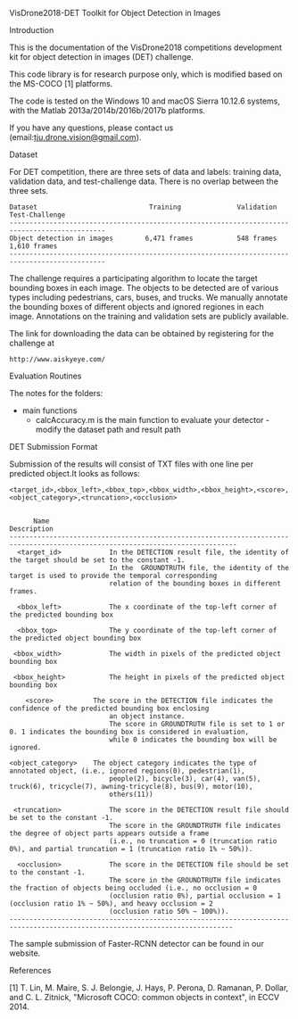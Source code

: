 VisDrone2018-DET Toolkit for Object Detection in Images

Introduction

This is the documentation of the VisDrone2018 competitions development kit for object detection in images (DET) challenge.

This code library is for research purpose only, which is modified based on the MS-COCO [1] platforms. 

The code is tested on the Windows 10 and macOS Sierra 10.12.6 systems, with the Matlab 2013a/2014b/2016b/2017b platforms.

If you have any questions, please contact us (email:tju.drone.vision@gmail.com).


Dataset

For DET competition, there are three sets of data and labels: training data, validation data, 
and test-challenge data. There is no overlap between the three sets. 


    Dataset                            Training              Validation            Test-Challenge
    ----------------------------------------------------------------------------------------------
    Object detection in images        6,471 frames           548 frames             1,610 frames
    ----------------------------------------------------------------------------------------------
    
The challenge requires a participating algorithm to locate the target bounding boxes in each image. The objects to be detected are of various types including pedestrians, cars, buses, and trucks. We manually annotate the bounding boxes of different objects and ignored regiones in each image. Annotations on the training and validation sets are publicly available.

The link for downloading the data can be obtained by registering for the challenge at

    http://www.aiskyeye.com/
 

Evaluation Routines

The notes for the folders:
* main functions
	* calcAccuracy.m is the main function to evaluate your detector
        -modify the dataset path and result path    
    

DET Submission Format

Submission of the results will consist of TXT files with one line per predicted object.It looks as follows:

    <target_id>,<bbox_left>,<bbox_top>,<bbox_width>,<bbox_height>,<score>,<object_category>,<truncation>,<occlusion>


          Name                                                  Description
    -------------------------------------------------------------------------------------------------------------------------------
      <target_id>	         In the DETECTION result file, the identity of the target should be set to the constant -1. 
                             In the  GROUNDTRUTH file, the identity of the target is used to provide the temporal corresponding 
                             relation of the bounding boxes in different frames.
                              
      <bbox_left>	         The x coordinate of the top-left corner of the predicted bounding box
      
      <bbox_top>	         The y coordinate of the top-left corner of the predicted object bounding box
      
     <bbox_width>	         The width in pixels of the predicted object bounding box
     
     <bbox_height>	         The height in pixels of the predicted object bounding box
     
        <score>	         The score in the DETECTION file indicates the confidence of the predicted bounding box enclosing 
                             an object instance.
                             The score in GROUNDTRUTH file is set to 1 or 0. 1 indicates the bounding box is considered in evaluation, 
                             while 0 indicates the bounding box will be ignored.
                              
    <object_category>	 The object category indicates the type of annotated object, (i.e., ignored regions(0), pedestrian(1), 
                             people(2), bicycle(3), car(4), van(5), truck(6), tricycle(7), awning-tricycle(8), bus(9), motor(10), 
                             others(11))
                              
     <truncation>	         The score in the DETECTION result file should be set to the constant -1.
                             The score in the GROUNDTRUTH file indicates the degree of object parts appears outside a frame 
                             (i.e., no truncation = 0 (truncation ratio 0%), and partial truncation = 1 (truncation ratio 1% ~ 50%)).
                              
      <occlusion>	         The score in the DETECTION file should be set to the constant -1.
                             The score in the GROUNDTRUTH file indicates the fraction of objects being occluded (i.e., no occlusion = 0 
                             (occlusion ratio 0%), partial occlusion = 1 (occlusion ratio 1% ~ 50%), and heavy occlusion = 2 
                             (occlusion ratio 50% ~ 100%)).
    ------------------------------------------------------------------------------------------------------------------------------

The sample submission of Faster-RCNN detector can be found in our website.

References

[1] T. Lin, M. Maire, S. J. Belongie, J. Hays, P. Perona, D. Ramanan, P. Dollar, and C. L. Zitnick, "Microsoft COCO: common objects in context", in ECCV 2014.
